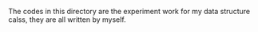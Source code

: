 The codes in this directory are the experiment work for my data structure calss, they are all written by myself.
